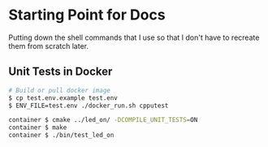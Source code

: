 # Starting Point for Docs

Putting down the shell commands that I use so that I don't have to recreate them
from scratch later.

## Unit Tests in Docker

```bash
# Build or pull docker image
$ cp test.env.example test.env
$ ENV_FILE=test.env ./docker_run.sh cpputest
```

```bash
container $ cmake ../led_on/ -DCOMPILE_UNIT_TESTS=ON
container $ make
container $ ./bin/test_led_on
```
